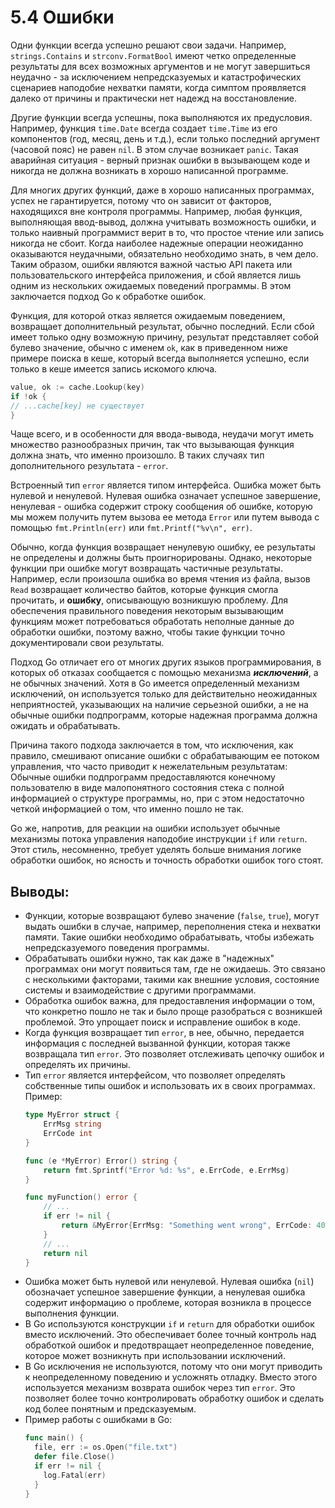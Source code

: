 # 5.4 Ошибки

Одни функции всегда успешно решают свои задачи. Например, `strings.Contains` и `strconv.FormatBool` имеют четко
определенные результаты для всех возможных аргументов и не могут завершиться неудачно - за исключением непредсказуемых
и катастрофических сценариев наподобие нехватки памяти, когда симптом проявляется далеко от причины и практически нет
надежд на восстановление.

Другие функции всегда успешны, пока выполняются их предусловия. Например, функция `time.Date` всегда создает `time.Time`
из его компонентов (год, месяц, день и т.д.), если только последний аргумент (часовой пояс) не равен `nil`. В этом
случае возникает `panic`. Такая аварийная ситуация - верный признак ошибки в вызывающем коде и никогда не должна
возникать в хорошо написанной программе.

Для многих других функций, даже в хорошо написанных программах, успех не гарантируется, потому что он зависит от
факторов, находящихся вне контроля программы. Например, любая функция, выполняющая ввод-вывод, должна учитывать
возможность ошибки, и только наивный программист верит в то, что простое чтение или запись никогда не сбоит. Когда
наиболее надежные операции неожиданно оказываются неудачными, обязательно необходимо знать, в чем дело. Таким образом,
ошибки являются важной частью API пакета или пользовательского интерфейса приложения, и сбой является лишь одним из
нескольких ожидаемых поведений программы. В этом заключается подход Go к обработке ошибок.

Функция, для которой отказ является ожидаемым поведением, возвращает дополнительный результат, обычно последний. Если
сбой имеет только одну возможную причину, результат представляет собой булево значение, обычно с именем `ok`, как в
приведенном ниже примере поиска в кеше, который всегда выполняется успешно, если только в кеше имеется запись искомого
ключа.

``` go
value, ok := cache.Lookup(key)
if !ok {
// ...cache[key] не существует
} 
```

Чаще всего, и в особенности для ввода-вывода, неудачи могут иметь множество разнообразных причин, так что вызывающая
функция должна знать, что именно произошло. В таких случаях тип дополнительного результата - `error`.

Встроенный тип `error` является типом интерфейса. Ошибка может быть нулевой и ненулевой. Нулевая ошибка означает
успешное завершение, ненулевая - ошибка содержит строку сообщения об ошибке, которую мы можем получить путем вызова ее
метода `Error` или путем вывода с помощью `fmt.Println(err)` или `fmt.Printf("%v\n", err)`.

Обычно, когда функция возвращает ненулевую ошибку, ее результаты не определены и должны быть проигнорированы. Однако,
некоторые функции при ошибке могут возвращать частичные результаты. Например, если произошла ошибка во время чтения из
файла, вызов `Read` возвращает количество байтов, которые функция смогла прочитать, и **ошибку**, описывающую возникшую
проблему. Для обеспечения правильного поведения некоторым вызывающим функциям может потребоваться обработать неполные
данные до обработки ошибки, поэтому важно, чтобы такие функции точно документировали свои результаты.

Подход Go отличает его от многих других языков программирования, в которых об отказах сообщается с помощью механизма
**_исключений_**, а не обычных значений. Хотя в Go имеется определенный механизм исключений, он используется только для
действительно неожиданных неприятностей, указывающих на наличие серьезной ошибки, а не на обычные ошибки подпрограмм,
которые надежная программа должна ожидать и обрабатывать.

Причина такого подхода заключается в том, что исключения, как правило, смешивают описание ошибки с обрабатывающим ее
потоком управления, что часто приводит к нежелательным результатам:
Обычные ошибки подпрограмм предоставляются конечному пользователю в виде малопонятного состояния стека с полной
информацией о структуре программы, но, при с этом недостаточно четкой информацией о том, что именно пошло не так.

Go же, напротив, для реакции на ошибки использует обычные механизмы потока управления наподобие инструкции `if`
или `return`. Этот стиль, несомненно, требует уделять больше внимания логике обработки ошибок, но ясность и точность
обработки ошибок того стоят.

## Выводы:

* Функции, которые возвращают булево значение (`false`, `true`), могут выдать ошибки в случае, например, переполнения
  стека и нехватки памяти. Такие ошибки необходимо обрабатывать, чтобы избежать непредсказуемого поведения программы.
* Обрабатывать ошибки нужно, так как даже в "надежных" программах они могут появиться там, где не ожидаешь. Это связано
  с несколькими факторами, такими как внешние условия, состояние системы и взаимодействие с другими программами.
* Обработка ошибок важна, для предоставления информации о том, что конкретно пошло не так и было проще разобраться с
  возникшей проблемой. Это упрощает поиск и исправление ошибок в коде.
* Когда функция возвращает тип `error`, в нее, обычно, передается информация с последней вызванной функции, которая
  также возвращала тип `error`. Это позволяет отслеживать цепочку ошибок и определять их причины.
* Тип `error` является интерфейсом, что позволяет определять собственные типы ошибок и использовать их в своих
  программах.  
  Пример:
  ``` go
  type MyError struct {
      ErrMsg string
      ErrCode int
  }
  
  func (e *MyError) Error() string {
      return fmt.Sprintf("Error %d: %s", e.ErrCode, e.ErrMsg)
  }
  
  func myFunction() error {
      // ...
      if err != nil {
          return &MyError{ErrMsg: "Something went wrong", ErrCode: 404} // возвращаем экземпляр MyError вместо обычного error
      }
      // ...
      return nil
  }
  ```
* Ошибка может быть нулевой или ненулевой. Нулевая ошибка (`nil`) обозначает успешное завершение функции, а ненулевая
  ошибка содержит информацию о проблеме, которая возникла в процессе выполнения функции.
* В Go используются конструкции `if` и `return` для обработки ошибок вместо исключений. Это обеспечивает более точный
  контроль над обработкой ошибок и предотвращает неопределенное поведение, которое может возникнуть при использовании
  исключений.
* В Go исключения не используются, потому что они могут приводить к неопределенному поведению и усложнять отладку.
  Вместо этого используется механизм возврата ошибок через тип `error`. Это позволяет более точно контролировать
  обработку ошибок и сделать код более понятным и предсказуемым.
* Пример работы с ошибками в Go:
  ``` go 
  func main() { 
    file, err := os.Open("file.txt")
    defer file.Close()
    if err != nil { 
      log.Fatal(err) 
    }
  }
  ```
